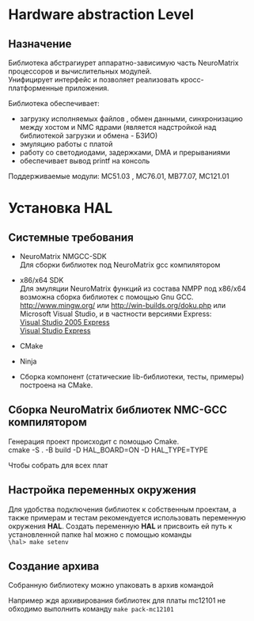 # Hardware abstraction Level 

## Назначение
Библиотека абстрагиурет аппаратно-зависимую часть NeuroMatrix процессоров и вычислительных модулей.  
Унифицирует интерфейс и позволяет реализовать кросc-платформенные приложения. 

Библиотека обеспечивает:
* загрузку исполняемых файлов , обмен данными, синхронизацию между хостом и NMC ядрами (является надстройкой над библиотекой загрузки и обмена - БЗИО)
* эмуляцию работы с платой 
* работу со светодиодами, задержками, DMA и прерываниями 
* обеспечивает вывод printf на консоль
 
Поддерживаемые модули: МС51.03 , MС76.01, МВ77.07, МС121.01


# Установка HAL 
## Системные требования
* NeuroMatrix NMGCC-SDK  
  Для сборки библиотек под NeuroMatrix  gcc компилятором 

* x86/x64 SDK   
  Для эмуляции NeuroMatrix функций из состава NMPP под x86/x64 возможна сборка библиотек с помощью   Gnu GCC.  http://www.mingw.org/  или http://win-builds.org/doku.php или Microsoft Visual Studio, и в частности версиями Express:  
[Visual Studio 2005 Express](http://apdubey.blogspot.ru/2009/04/microsoft-visual-studio-2005-express.html)  
[Visual Studio Express](https://visualstudio.microsoft.com/ru/vs/older-downloads/)  

* CMake

* Ninja 

* Сборка компонент (статические lib-библиотеки, тесты, примеры) построена на CMake. 


## Сборка NeuroMatrix библиотек  NMC-GCC  компилятором 
  Генерация проект происходит с помощью Cmake.  
  cmake -S . -B build -D HAL_BOARD=ON -D HAL_TYPE=TYPE
  

  Чтобы собрать для всех плат

## Настройка переменных окружения  

Для удобства подключения библиотек к собственным проектам, а также примерам и тестам  рекомендуется использовать переменную окружения **HAL**. Создать переменную **HAL** и присвоить ей путь к установленной папке hal можно с помощью команды  
```\hal> make setenv```

## Создание архива
Собранную библиотеку можно упаковать в архив командой

Например ждя архивирования библиотек для платы mc12101 не обходимо выполнить команду
```make pack-mc12101```

